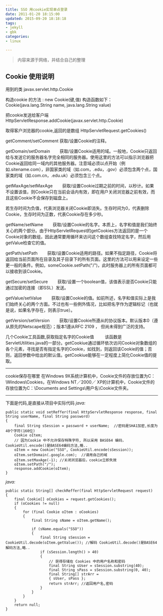 ```yaml
---
title: SSO 用cookie实现单点登录
date: 2011-01-20 18:15:00
updated: 2015-09-20 18:18:18
tags: 
- jekyll
- gbk
categories: 
- linux

---
```

> 内容来源于网络，并结合自己的整理

## Cookie  使用说明

用到的类 javax.servlet.http.Cookie

构造cookie 的方法 :  new Cookie(键,值)
构造函数如下：
Cookie(java.lang.String name, java.lang.String value)

把cookie发送给客户端
HttpServletResponse.addCookie(javax.servlet.http.Cookie)

取得客户浏览器的cookie,返回的是数组
HttpServletRequest.getCookies()

getComment/setComment  获取/设置Cookie的注释。


<!--more-->


getDomain/setDomain
　　获取/设置Cookie适用的域。一般地，Cookie只返回给与发送它的服务器名字完全相同的服务器。使用这里的方法可以指示浏览器把Cookie返回给同一域内的其他服务器。注意域必须以点开始（例如.sitename.com），非国家类的域（如.com，.edu，.gov）必须包含两个点，国家类的域（如.com.cn，.edu.uk）必须包含三个点。

getMaxAge/setMaxAge
　　获取/设置Cookie过期之前的时间，以秒计。如果不设置该值，则Cookie只在当前会话内有效，即在用户关闭浏览器之前有效，而且这些Cookie不会保存到磁盘上。

若生存时间为负值，代表浏览器关闭Cookie即消失。生存时间为0，代表删除Cookie，生存时间为正数，代表Cookie存在多少秒。

 

getName/setName
　　获取/设置Cookie的名字。本质上，名字和值是我们始终关心的两个部分。由于HttpServletRequest的getCookies方法返回的是一个Cookie对象的数组，因此通常要用循环来访问这个数组查找特定名字，然后用getValue检查它的值。


getPath/setPath
　　获取/设置Cookie适用的路径。如果不指定路径，Cookie将返回给当前页面所在目录及其子目录下的所有页面。这里的方法可以用来设定一些更一般的条件。例如，someCookie.setPath("/")，此时服务器上的所有页面都可以接收到该Cookie。

getSecure/setSecure
　　获取/设置一个boolean值，该值表示是否Cookie只能通过加密的连接（即SSL）发送。

getValue/setValue
　　获取/设置Cookie的值。如前所述，名字和值实际上是我们始终关心的两个方面。不过也有一些例外情况，比如把名字作为逻辑标记（也就是说，如果名字存在，则表示true）。

getVersion/setVersion
　　获取/设置Cookie所遵从的协议版本。默认版本0（遵从原先的Netscape规范）；版本1遵从RFC 2109 ， 但尚未得到广泛的支持。

几个Cookie工具函数,获取指定名字的Cookie值
　　 该函数是ServletUtilities.java的一部分。getCookiue通过循环依次访问Cookie对象数组的各个元素，寻找是否有指定名字的Cookie，如找到，则返回该Cookie的值；否则，返回参数中给出的默认值。getCookiue能够在一定程度上简化Cookie值的提取。

---------------


cookie保存在哪里
在Windows 9X系统计算机中，Cookie文件的存放位置为C：\Windows\Cookies，在Windows NT／2000／ XP的计算机中，Cookie文件的存放位置为C：\Documents and Settings\用户名\Cookie文件夹。

----------------

 

 

下面是代码,是直接从项目中实际代码
*java:*

    public static void setReffer(final HttpServletResponse response, final String userName, final String password)   
    {   
        final String sSession = password + userName;  //密码是SHA1加密,长度为40个字符(160位)   
        Cookie oItem;   
        // 因为Cookie 中不允许保存特殊字符, 所以采用 BASE64 编码，CookieUtil.encode()是BASE64编码方法,略..   
        oItem = new Cookie("SSO", CookieUtil.encode(sSession));   
        oItem.setDomain(.google.com);  //请用自己的域   
        oItem.setMaxAge(-1); //关闭浏览器后，cookie立即失效           
        oItem.setPath("/");   
        response.addCookie(oItem);   
    }  


*java:* 

    public static String[] checkReffer(final HttpServletRequest request)   
    {   
        final Cookie[] oCookies = request.getCookies();   
        if (oCookies != null)   
        {   
            for (final Cookie oItem : oCookies)   
            {   
                final String sName = oItem.getName();   
      
                if (sName.equals("SSO"))   
                {   
                    final String sSession = CookieUtil.decode(oItem.getValue()); //解码 CookieUtil.decode()是BASE64解码方法,略..   
                    if (sSession.length() > 40)   
                    {   
                        // 获得存储在 Cookies 中的用户名称和密码   
                        final String sUser = sSession.substring(40);   
                        final String sPass = sSession.substring(0, 40);   
                        final String[] strArr =   
                        { sUser, sPass };   
                        return strArr; //返回用户名,密码   
                    }   
                }   
            }   
        }   
        return null;   
    }  


